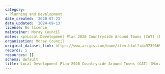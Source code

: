 ```yaml
---
category:
- Planning and Development
date_created: '2020-07-23'
date_updated: '2024-09-13'
license: No licence
maintainer: Moray Council
notes: <p>Local Development Plan 2020 Countryside Around Towns (CAT) (Moray)</p>
organization: Moray Council
original_dataset_link: https://www.arcgis.com/home/item.html?id=9739369e0233450bb36720efecd09295
records: 5
resources: []
schema: default
title: Local Development Plan 2020 Countryside Around Towns (CAT) (Moray)
---
```

